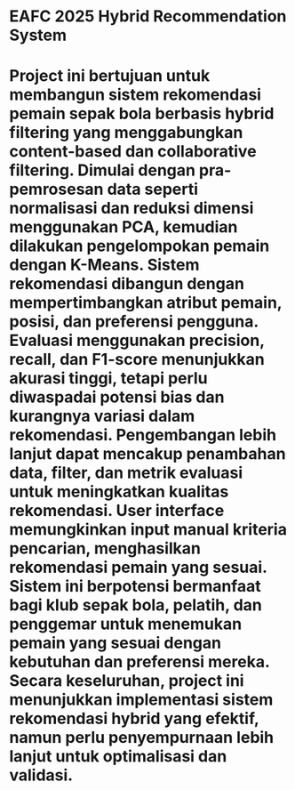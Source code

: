 # EAFC 2025 Hybrid Recommendation System
# Project ini bertujuan untuk membangun sistem rekomendasi pemain sepak bola berbasis hybrid filtering yang menggabungkan content-based dan collaborative filtering. Dimulai dengan pra-pemrosesan data seperti normalisasi dan reduksi dimensi menggunakan PCA, kemudian dilakukan pengelompokan pemain dengan K-Means. Sistem rekomendasi dibangun dengan mempertimbangkan atribut pemain, posisi, dan preferensi pengguna. Evaluasi menggunakan precision, recall, dan F1-score menunjukkan akurasi tinggi, tetapi perlu diwaspadai potensi bias dan kurangnya variasi dalam rekomendasi. Pengembangan lebih lanjut dapat mencakup penambahan data, filter, dan metrik evaluasi untuk meningkatkan kualitas rekomendasi. User interface memungkinkan input manual kriteria pencarian, menghasilkan rekomendasi pemain yang sesuai. Sistem ini berpotensi bermanfaat bagi klub sepak bola, pelatih, dan penggemar untuk menemukan pemain yang sesuai dengan kebutuhan dan preferensi mereka. Secara keseluruhan, project ini menunjukkan implementasi sistem rekomendasi hybrid yang efektif, namun perlu penyempurnaan lebih lanjut untuk optimalisasi dan validasi.
